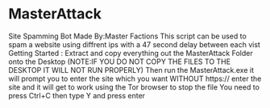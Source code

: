 # MasterAttack
Site Spamming Bot
Made By:Master Factions 
This script can be used to spam a website using diffrent ips with a 47 second delay between each vist 
Getting Started :
Extract and copy everything out the MasterAttack Folder onto the Desktop (NOTE:IF YOU DO NOT COPY THE FILES TO THE DESKTOP IT WILL NOT RUN PROPERLY)
Then run the MasterAttack.exe it will prompt you to enter the site which you want WITHOUT https:// enter the site and it will get to work using the Tor browser to stop the file You need to press Ctrl+C then type Y and press enter 
